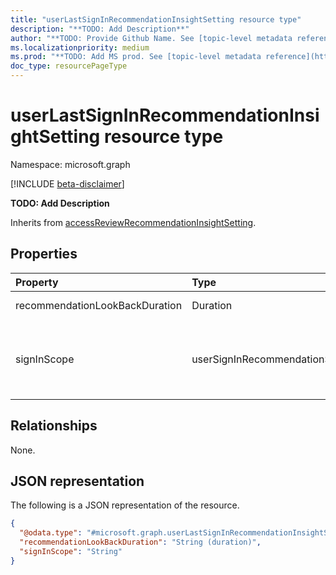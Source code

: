 ```yaml
---
title: "userLastSignInRecommendationInsightSetting resource type"
description: "**TODO: Add Description**"
author: "**TODO: Provide Github Name. See [topic-level metadata reference](https://msgo.azurewebsites.net/add/document/guidelines/metadata.html#topic-level-metadata)**"
ms.localizationpriority: medium
ms.prod: "**TODO: Add MS prod. See [topic-level metadata reference](https://msgo.azurewebsites.net/add/document/guidelines/metadata.html#topic-level-metadata)**"
doc_type: resourcePageType
---
```


# userLastSignInRecommendationInsightSetting resource type

Namespace: microsoft.graph

[!INCLUDE [beta-disclaimer](../../includes/beta-disclaimer.md)]

**TODO: Add Description**


Inherits from [accessReviewRecommendationInsightSetting](../resources/accessreviewrecommendationinsightsetting.md).

## Properties
|Property|Type|Description|
|:---|:---|:---|
|recommendationLookBackDuration|Duration|**TODO: Add Description**|
|signInScope|userSignInRecommendationScope|**TODO: Add Description**. The possible values are: `tenant`, `application`, `unknownFutureValue`.|

## Relationships
None.

## JSON representation
The following is a JSON representation of the resource.
<!-- {
  "blockType": "resource",
  "@odata.type": "microsoft.graph.userLastSignInRecommendationInsightSetting"
}
-->
``` json
{
  "@odata.type": "#microsoft.graph.userLastSignInRecommendationInsightSetting",
  "recommendationLookBackDuration": "String (duration)",
  "signInScope": "String"
}
```

